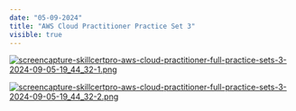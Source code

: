 ```yaml
---
date: "05-09-2024"
title: "AWS Cloud Practitioner Practice Set 3"
visible: true
---
```

<a href="/blog/images/screencapture-skillcertpro-aws-cloud-practitioner-full-practice-sets-3-2024-09-05-19_44_32-1.png" target="_blank"><img src="/blog/images/screencapture-skillcertpro-aws-cloud-practitioner-full-practice-sets-3-2024-09-05-19_44_32-1.png" alt="screencapture-skillcertpro-aws-cloud-practitioner-full-practice-sets-3-2024-09-05-19_44_32-1.png" /></a>

<a href="/blog/images/screencapture-skillcertpro-aws-cloud-practitioner-full-practice-sets-3-2024-09-05-19_44_32-2.png" target="_blank"><img src="/blog/images/screencapture-skillcertpro-aws-cloud-practitioner-full-practice-sets-3-2024-09-05-19_44_32-2.png" alt="screencapture-skillcertpro-aws-cloud-practitioner-full-practice-sets-3-2024-09-05-19_44_32-2.png" /></a>